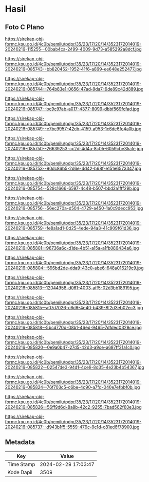 # Hasil

## Foto C Plano

https://sirekap-obj-formc.kpu.go.id/4c0b/pemilu/pdpr/35/23/17/20/14/3523172014019-20240216-115255--00bab4ca-2499-4009-9d73-a585292a8dcf.jpg

https://sirekap-obj-formc.kpu.go.id/4c0b/pemilu/pdpr/35/23/17/20/14/3523172014019-20240216-085743--bb820452-1952-41f6-a869-ee648e252477.jpg

https://sirekap-obj-formc.kpu.go.id/4c0b/pemilu/pdpr/35/23/17/20/14/3523172014019-20240216-085744--764b83e1-0656-47ad-9da7-9de89c42d889.jpg

https://sirekap-obj-formc.kpu.go.id/4c0b/pemilu/pdpr/35/23/17/20/14/3523172014019-20240216-085747--bc9c97ab-a017-4377-8099-dbbf569fcfad.jpg

https://sirekap-obj-formc.kpu.go.id/4c0b/pemilu/pdpr/35/23/17/20/14/3523172014019-20240216-085749--e7bc9957-42db-4159-a953-1c6de6fe4a0b.jpg

https://sirekap-obj-formc.kpu.go.id/4c0b/pemilu/pdpr/35/23/17/20/14/3523172014019-20240216-085750--26639253-cc2d-4d4a-8c05-6059cbe35afe.jpg

https://sirekap-obj-formc.kpu.go.id/4c0b/pemilu/pdpr/35/23/17/20/14/3523172014019-20240216-085753--90dc86b5-2d6e-4d42-b68f-e151e6573347.jpg

https://sirekap-obj-formc.kpu.go.id/4c0b/pemilu/pdpr/35/23/17/20/14/3523172014019-20240216-085754--529c1666-6597-4c48-b507-bbd2a1fff29b.jpg

https://sirekap-obj-formc.kpu.go.id/4c0b/pemilu/pdpr/35/23/17/20/14/3523172014019-20240216-085756--56ec270a-d504-4729-a450-1a0c9decc953.jpg

https://sirekap-obj-formc.kpu.go.id/4c0b/pemilu/pdpr/35/23/17/20/14/3523172014019-20240216-085759--fe8a1ad1-0d25-4ede-94a3-41c909f61d36.jpg

https://sirekap-obj-formc.kpu.go.id/4c0b/pemilu/pdpr/35/23/17/20/14/3523172014019-20240216-085801--96736a6c-d1de-4b51-a15a-a1fb086434a6.jpg

https://sirekap-obj-formc.kpu.go.id/4c0b/pemilu/pdpr/35/23/17/20/14/3523172014019-20240216-085804--596bd2de-dda9-43c0-abe6-648a016219c9.jpg

https://sirekap-obj-formc.kpu.go.id/4c0b/pemilu/pdpr/35/23/17/20/14/3523172014019-20240216-085813--12044958-d061-4003-aff5-02d3bb189195.jpg

https://sirekap-obj-formc.kpu.go.id/4c0b/pemilu/pdpr/35/23/17/20/14/3523172014019-20240216-085815--a07d7026-c6d6-4e40-b439-8f2d3eb02ec3.jpg

https://sirekap-obj-formc.kpu.go.id/4c0b/pemilu/pdpr/35/23/17/20/14/3523172014019-20240216-085818--5bcd770d-08b1-46ed-9465-7dfded0329ce.jpg

https://sirekap-obj-formc.kpu.go.id/4c0b/pemilu/pdpr/35/23/17/20/14/3523172014019-20240216-085820--0e9a0b47-27d5-42d3-a9ce-a687ff31a1c0.jpg

https://sirekap-obj-formc.kpu.go.id/4c0b/pemilu/pdpr/35/23/17/20/14/3523172014019-20240216-085822--02547de3-94d1-4ce9-8d35-4e23b4b54367.jpg

https://sirekap-obj-formc.kpu.go.id/4c0b/pemilu/pdpr/35/23/17/20/14/3523172014019-20240216-085824--76f703c5-c6be-4c90-a7fd-040e7efbbf0b.jpg

https://sirekap-obj-formc.kpu.go.id/4c0b/pemilu/pdpr/35/23/17/20/14/3523172014019-20240216-085826--56ff9d6d-8a8b-42c2-9255-7bad562f60e3.jpg

https://sirekap-obj-formc.kpu.go.id/4c0b/pemilu/pdpr/35/23/17/20/14/3523172014019-20240216-085737--d943b1f5-5559-479c-9c1d-c81ed6f78900.jpg


## Metadata

| Key        | Value               |
| ---------- | ------------------- |
| Time Stamp | 2024-02-29 17:03:47 |
| Kode Dapil | 3509                |



